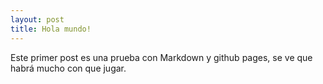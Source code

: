 ```yaml
---
layout: post
title: Hola mundo!
---
```


Este primer post es una prueba con Markdown y github pages, se ve que habrá mucho con que jugar.